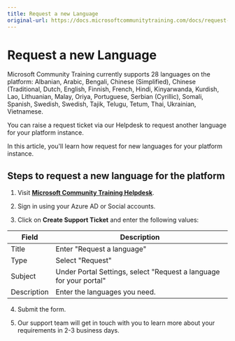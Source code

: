 ```yaml
---
title: Request a new Language
original-url: https://docs.microsoftcommunitytraining.com/docs/request-a-new-language
---
```


# Request a new Language

Microsoft Community Training currently supports 28 languages on the platform:  Albanian, Arabic, Bengali, Chinese (Simplified), Chinese (Traditional, Dutch, English, Finnish, French, Hindi, Kinyarwanda, Kurdish, Lao, Lithuanian, Malay, Oriya, Portuguese, Serbian (Cyrillic), Somali, Spanish, Swedish, Swedish, Tajik, Telugu, Tetum, Thai, Ukrainian, Vietnamese. 

You can raise a request ticket via our Helpdesk to request another language for your platform instance.

In this article, you'll learn how request for new languages for your platform instance.

## Steps to request a new language for the platform

1. Visit [**Microsoft Community Training Helpdesk**](https://go.microsoft.com/fwlink/?linkid=2104630/).

2. Sign in using your Azure AD or Social accounts.

3. Click on **Create Support Ticket** and enter the following values: 

|Field	|Description|
|---|---|
|Title|	Enter "Request a language"|
|Type|	Select "Request"|
|Subject |Under Portal Settings, select "Request a language for your portal"|
|Description|	Enter the languages you need. |

4. Submit the form.

5. Our support team will get in touch with you to learn more about your requirements in 2-3 business days. 